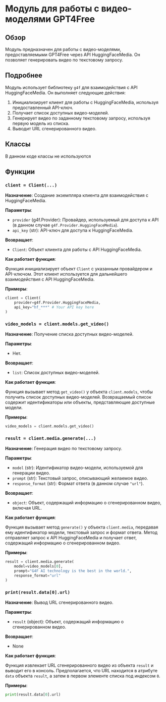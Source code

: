 # Модуль для работы с видео-моделями GPT4Free

## Обзор

Модуль предназначен для работы с видео-моделями, предоставляемыми GPT4Free через API HuggingFaceMedia. Он позволяет генерировать видео по текстовому запросу.

## Подробнее

Модуль использует библиотеку `g4f` для взаимодействия с API HuggingFaceMedia. Он выполняет следующие действия:

1.  Инициализирует клиент для работы с HuggingFaceMedia, используя предоставленный API-ключ.
2.  Получает список доступных видео-моделей.
3.  Генерирует видео по заданному текстовому запросу, используя первую модель из списка.
4.  Выводит URL сгенерированного видео.

## Классы

В данном коде классы не используются

## Функции

### `client = Client(...)`

**Назначение**: Создание экземпляра клиента для взаимодействия с HuggingFaceMedia.

**Параметры**:

*   `provider` (g4f.Provider): Провайдер, используемый для доступа к API (в данном случае `g4f.Provider.HuggingFaceMedia`).
*   `api_key` (str): API-ключ для доступа к HuggingFaceMedia.

**Возвращает**:

*   `Client`: Объект клиента для работы с API HuggingFaceMedia.

**Как работает функция**:

Функция инициализирует объект `Client` с указанным провайдером и API-ключом. Этот клиент используется для дальнейшего взаимодействия с API HuggingFaceMedia.

**Примеры**:

```python
client = Client(
    provider=g4f.Provider.HuggingFaceMedia,
    api_key="hf_***" # Your API key here
)
```

### `video_models = client.models.get_video()`

**Назначение**: Получение списка доступных видео-моделей.

**Параметры**:

*   Нет.

**Возвращает**:

*   `list`: Список доступных видео-моделей.

**Как работает функция**:

Функция вызывает метод `get_video()` у объекта `client.models`, чтобы получить список доступных видео-моделей. Возвращаемый список содержит идентификаторы или объекты, представляющие доступные модели.

**Примеры**:

```python
video_models = client.models.get_video()
```

### `result = client.media.generate(...)`

**Назначение**: Генерация видео по текстовому запросу.

**Параметры**:

*   `model` (str): Идентификатор видео-модели, используемой для генерации видео.
*   `prompt` (str): Текстовый запрос, описывающий желаемое видео.
*   `response_format` (str): Формат ответа (в данном случае `"url"`).

**Возвращает**:

*   `object`: Объект, содержащий информацию о сгенерированном видео, включая URL.

**Как работает функция**:

Функция вызывает метод `generate()` у объекта `client.media`, передавая ему идентификатор модели, текстовый запрос и формат ответа. Метод отправляет запрос к API HuggingFaceMedia и получает ответ, содержащий информацию о сгенерированном видео.

**Примеры**:

```python
result = client.media.generate(
    model=video_models[0],
    prompt="G4F AI technology is the best in the world.",
    response_format="url"
)
```

### `print(result.data[0].url)`

**Назначение**: Вывод URL сгенерированного видео.

**Параметры**:

*   `result` (object): Объект, содержащий информацию о сгенерированном видео.

**Возвращает**:

*   None

**Как работает функция**:

Функция извлекает URL сгенерированного видео из объекта `result` и выводит его в консоль. Предполагается, что URL находится в атрибуте `data` объекта `result`, а затем в первом элементе списка под индексом `0`.

**Примеры**:

```python
print(result.data[0].url)